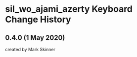 sil_wo_ajami_azerty Keyboard Change History
==========================================

0.4.0 (1 May 2020)
------------------------
created by Mark Skinner